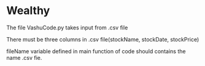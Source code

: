 # Wealthy
The file VashuCode.py takes input from .csv file

There must be three columns in .csv file(stockName, stockDate, stockPrice)

fileName variable defined in main function of code should contains the name .csv fie.
